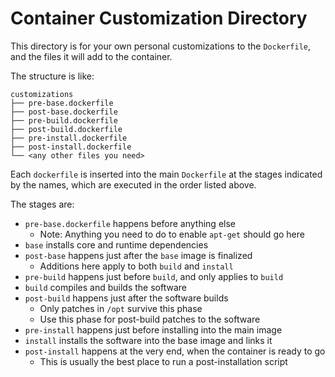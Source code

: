 # Container Customization Directory

This directory is for your own personal customizations to the `Dockerfile`,
and the files it will add to the container.

The structure is like:

```
customizations
├── pre-base.dockerfile
├── post-base.dockerfile
├── pre-build.dockerfile
├── post-build.dockerfile
├── pre-install.dockerfile
├── post-install.dockerfile
└── <any other files you need>
```

Each `dockerfile` is inserted into the main `Dockerfile` at the stages
indicated by the names, which are executed in the order listed above.

The stages are:

- `pre-base.dockerfile` happens before anything else
  - Note: Anything you need to do to enable `apt-get` should go here
- `base` installs core and runtime dependencies
- `post-base` happens just after the `base` image is finalized
  - Additions here apply to both `build` and `install`
- `pre-build` happens just before `build`, and only applies to `build`
- `build` compiles and builds the software
- `post-build` happens just after the software builds
  - Only patches in `/opt` survive this phase
  - Use this phase for post-build patches to the software
- `pre-install` happens just before installing into the main image
- `install` installs the software into the base image and links it
- `post-install` happens at the very end, when the container is ready to go
  - This is usually the best place to run a post-installation script
